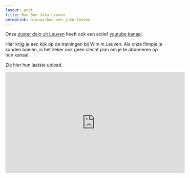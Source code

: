 ```yaml
---
layout: post
title: Ban Sen Juku Leuven
permalink: nieuws/ban-sen-juku-leuven
---
```


Onze <a href="http://www.aikidoleuven.org/masakatsu_nl/bansenjukuleuven_nl_aikido.html" target="_blank">zuster dojo uit Leuven</a> 
heeft ook een actief <a href="https://www.youtube.com/channel/UCXr9_1ZZirvV0isgxoeBxWg" target="_blank">youtube kanaal</a>.

Hier krijg je een kijk op de trainingen bij Wim in Leuven. Als onze filmpje je konden boeien, is het zeker ook geen slecht 
plan om je te abboneren op hun kanaal.

Zie hier hun laatste upload.

<iframe width="560" height="315" src="https://www.youtube.com/embed/GE7T2h2Pk4k" frameborder="0" allowfullscreen></iframe>
